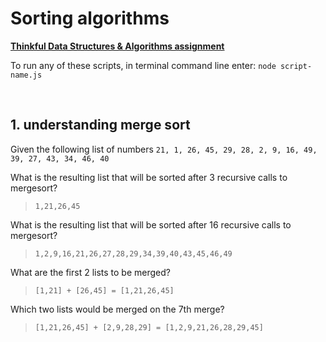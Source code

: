 # Sorting algorithms

**[Thinkful Data Structures & Algorithms assignment](https://courses.thinkful.com/dsa-v1/checkpoint/10#assignment)**

To run any of these scripts, in terminal command line enter: `node script-name.js`



<br />


## 1. understanding merge sort

Given the following list of numbers `21, 1, 26, 45, 29, 28, 2, 9, 16, 49, 39, 27, 43, 34, 46, 40`


What is the resulting list that will be sorted after 3 recursive calls to mergesort?

> `1,21,26,45`


What is the resulting list that will be sorted after 16 recursive calls to mergesort?

> `1,2,9,16,21,26,27,28,29,34,39,40,43,45,46,49`


What are the first 2 lists to be merged?

> `[1,21] + [26,45] = [1,21,26,45]` 


Which two lists would be merged on the 7th merge?

> `[1,21,26,45] + [2,9,28,29] = [1,2,9,21,26,28,29,45]`
